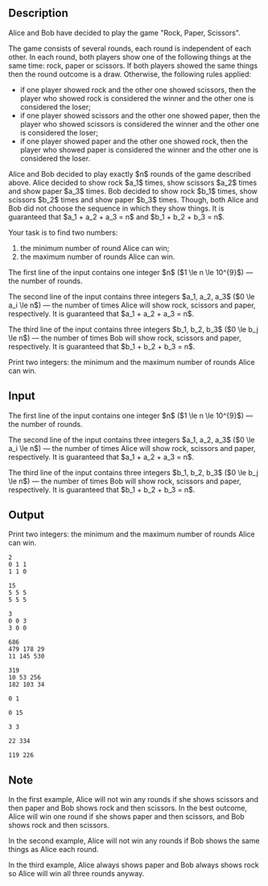 ## Description

<div><p>Alice and Bob have decided to play the game "Rock, Paper, Scissors". </p><p>The game consists of several rounds, each round is independent of each other. In each round, both players show one of the following things at the same time: rock, paper or scissors. If both players showed the same things then the round outcome is a draw. Otherwise, the following rules applied:</p><ul> <li> if one player showed rock and the other one showed scissors, then the player who showed rock is considered the winner and the other one is considered the loser; </li><li> if one player showed scissors and the other one showed paper, then the player who showed scissors is considered the winner and the other one is considered the loser; </li><li> if one player showed paper and the other one showed rock, then the player who showed paper is considered the winner and the other one is considered the loser. </li></ul><p>Alice and Bob decided to play exactly $n$ rounds of the game described above. Alice decided to show rock $a_1$ times, show scissors $a_2$ times and show paper $a_3$ times. Bob decided to show rock $b_1$ times, show scissors $b_2$ times and show paper $b_3$ times. Though, both Alice and Bob <span class="tex-font-style-bf">did not choose</span> the sequence in which they show things. It is guaranteed that $a_1 + a_2 + a_3 = n$ and $b_1 + b_2 + b_3 = n$.</p><p>Your task is to find two numbers:</p><ol> <li> the minimum number of round Alice can win; </li><li> the maximum number of rounds Alice can win. </li></ol></div><div class="input-specification"><p>The first line of the input contains one integer $n$ ($1 \le n \le 10^{9}$) — the number of rounds.</p><p>The second line of the input contains three integers $a_1, a_2, a_3$ ($0 \le a_i \le n$) — the number of times Alice will show rock, scissors and paper, respectively. It is guaranteed that $a_1 + a_2 + a_3 = n$.</p><p>The third line of the input contains three integers $b_1, b_2, b_3$ ($0 \le b_j \le n$) — the number of times Bob will show rock, scissors and paper, respectively. It is guaranteed that $b_1 + b_2 + b_3 = n$.</p></div><div class="output-specification"><p>Print two integers: the minimum and the maximum number of rounds Alice can win.</p></div>

## Input

<p>The first line of the input contains one integer $n$ ($1 \le n \le 10^{9}$) — the number of rounds.</p><p>The second line of the input contains three integers $a_1, a_2, a_3$ ($0 \le a_i \le n$) — the number of times Alice will show rock, scissors and paper, respectively. It is guaranteed that $a_1 + a_2 + a_3 = n$.</p><p>The third line of the input contains three integers $b_1, b_2, b_3$ ($0 \le b_j \le n$) — the number of times Bob will show rock, scissors and paper, respectively. It is guaranteed that $b_1 + b_2 + b_3 = n$.</p>

## Output

<p>Print two integers: the minimum and the maximum number of rounds Alice can win.</p>





```input1
2
0 1 1
1 1 0
```




```input2
15
5 5 5
5 5 5
```




```input3
3
0 0 3
3 0 0
```




```input4
686
479 178 29
11 145 530
```




```input5
319
10 53 256
182 103 34
```




```output1
0 1
```




```output2
0 15
```




```output3
3 3
```




```output4
22 334
```




```output5
119 226
```



## Note

<p>In the first example, Alice will not win any rounds if she shows scissors and then paper and Bob shows rock and then scissors. In the best outcome, Alice will win one round if she shows paper and then scissors, and Bob shows rock and then scissors.</p><p>In the second example, Alice will not win any rounds if Bob shows the same things as Alice each round.</p><p>In the third example, Alice always shows paper and Bob always shows rock so Alice will win all three rounds anyway.</p>
